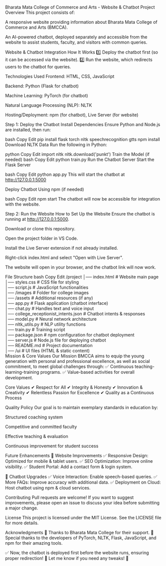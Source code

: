 Bharata Mata College of Commerce and Arts - Website & Chatbot
Project Overview
This project consists of:

A responsive website providing information about Bharata Mata College of Commerce and Arts (BMCCA).

An AI-powered chatbot, deployed separately and accessible from the website to assist students, faculty, and visitors with common queries.

Website & Chatbot Integration
How It Works
1️⃣ Deploy the chatbot first (so it can be accessed via the website).
2️⃣ Run the website, which redirects users to the chatbot for queries.

Technologies Used
Frontend: HTML, CSS, JavaScript

Backend: Python (Flask for chatbot)

Machine Learning: PyTorch (for chatbot)

Natural Language Processing (NLP): NLTK

Hosting/Deployment: npm (for chatbot), Live Server (for website)

Step 1: Deploy the Chatbot
Install Dependencies
Ensure Python and Node.js are installed, then run:

bash
Copy
Edit
pip install flask torch nltk speechrecognition gtts
npm install
Download NLTK Data
Run the following in Python:

python
Copy
Edit
import nltk
nltk.download('punkt')
Train the Model (if needed)
bash
Copy
Edit
python train.py
Run the Chatbot Server
Start the Flask Server

bash
Copy
Edit
python app.py
This will start the chatbot at http://127.0.0.1:5000

Deploy Chatbot Using npm (if needed)

bash
Copy
Edit
npm start
The chatbot will now be accessible for integration with the website.

Step 2: Run the Website
How to Set Up the Website
Ensure the chatbot is running at http://127.0.0.1:5000.

Download or clone this repository.

Open the project folder in VS Code.

Install the Live Server extension if not already installed.

Right-click index.html and select "Open with Live Server".

The website will open in your browser, and the chatbot link will now work.

File Structure
bash
Copy
Edit
/project
│── index.html          # Website main page  
│── styles.css          # CSS file for styling  
│── script.js           # JavaScript functionalities  
│── /images             # Folder for college images  
│── /assets             # Additional resources (if any)  
│── app.py              # Flask application (chatbot interface)  
│── chat.py             # Handles text and voice input  
│── college_receptionist_intents.json   # Chatbot intents & responses  
│── model.py            # Neural network architecture  
│── nltk_utils.py       # NLP utility functions  
│── train.py            # Training script  
│── package.json        # npm configuration for chatbot deployment  
│── server.js           # Node.js file for deploying chatbot  
│── README.md           # Project documentation  
│── /ui                 # UI files (HTML & static content)  
Mission & Core Values
Our Mission
BMCCA aims to equip the young generation with personal and professional excellence, as well as social commitment, to meet global challenges through:
✅ Continuous teaching-learning-training programs.
✅ Value-based activities for overall development.

Core Values
✔ Respect for All
✔ Integrity & Honesty
✔ Innovation & Creativity
✔ Relentless Passion for Excellence
✔ Quality as a Continuous Process

Quality Policy
Our goal is to maintain exemplary standards in education by:

Structured coaching system

Competitive and committed faculty

Effective teaching & evaluation

Continuous improvement for student success

Future Enhancements
🚀 Website Improvements
✅ Responsive Design: Optimized for mobile & tablet users.
✅ SEO Optimization: Improve online visibility.
✅ Student Portal: Add a contact form & login system.

🤖 Chatbot Upgrades
✅ Voice Interaction: Enable speech-based queries.
✅ More FAQs: Improve accuracy with additional data.
✅ Deployment on Cloud: Host chatbot using npm & cloud services.

Contributing
Pull requests are welcome! If you want to suggest improvements, please open an issue to discuss your idea before submitting a major change.

License
This project is licensed under the MIT License. See the LICENSE file for more details.

Acknowledgments
🙏 Thanks to Bharata Mata College for their support.
🚀 Special thanks to the developers of PyTorch, NLTK, Flask, JavaScript, and npm for their amazing tools.

✅ Now, the chatbot is deployed first before the website runs, ensuring proper redirection! 🚀 Let me know if you need any tweaks! 🎯